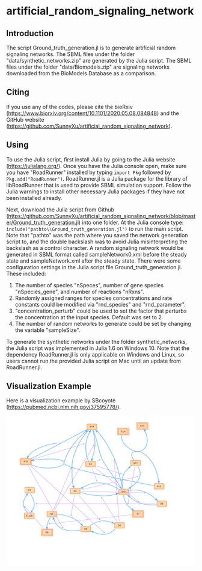 # artificial_random_signaling_network

## Introduction

The script Ground_truth_generation.jl is to generate artificial random signaling networks. The SBML files under the folder "data/synthetic_networks.zip" are generated by the Julia script. The SBML files under the folder "data/Biomodels.zip" are signaling networks downloaded from the BioModels Database as a comparison. 

## Citing

If you use any of the codes, please cite the bioRxiv (https://www.biorxiv.org/content/10.1101/2020.05.08.084848) and the GitHub website (https://github.com/SunnyXu/artificial_random_signaling_network).

## Using

To use the Julia script, first install Julia by going to the Julia website (https://julialang.org/). Once you have the Julia console open, make sure you have "RoadRunner" installed by typing `import Pkg` followed by `Pkg.add("RoadRunner")`. RoadRunner.jl is a Julia package for the library of libRoadRunner that is used to provide SBML simulation support. Follow the Julia warnings to install other necessary Julia packages if they have not been installed already.

Next, download the Julia script from Github (https://github.com/SunnyXu/artificial_random_signaling_network/blob/master/Ground_truth_generation.jl) into one folder. At the Julia console type:
`include("pathto\\Ground_truth_generation.jl")`
to run the main script. Note that "pathto" was the path where you saved the network generation script to, and the double backslash was to avoid Julia misinterpreting the backslash as a control character. A random signaling network would be generated in SBML format called sampleNetwork0.xml before the steady state and sampleNetwork.xml after the steady state. There were some configuration settings in the Julia script file Ground_truth_generation.jl. These included:

1) The number of species "nSpeces", number of gene species "nSpecies_gene", and number of reactions "nRxns". 
2) Randomly assigned ranges for species concentrations and rate constants could be modified via "rnd_species" and "rnd_parameter".
3) "concentration_perturb" could be used to set the factor that perturbs the concentration at the input species. Default was set to 2.
4) The number of random networks to generate could be set by changing the variable "sampleSize". 

To generate the synthetic networks under the folder synthetic_networks, the Julia script was implemented in Julia 1.6 on Windows 10. Note that the dependency RoadRunner.jl is only applicable on Windows and Linux, so users cannot run the provided Julia script on Mac until an update from RoadRunner.jl.

## Visualization Example

Here is a visualization example by SBcoyote (https://pubmed.ncbi.nlm.nih.gov/37595778/).

<img src="https://raw.githubusercontent.com/SunnyXu/artificial_random_signaling_network/master/visualization_examples/visualization_example.png" width="500" height="400">


